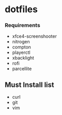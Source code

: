 # dotfiles
### Requirements
- xfce4-screenshooter
- nitrogen
- compton
- playerctl
- xbacklight
- rofi
- parcellite

## Must Install list
- curl
- git
- vim

